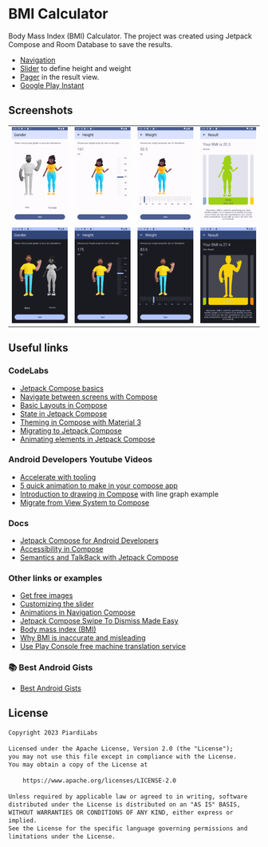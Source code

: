 # BMI Calculator
Body Mass Index (BMI) Calculator.
The project was created using Jetpack Compose and Room Database to save the results.
 - [Navigation](https://developer.android.com/jetpack/compose/navigation)
 - [Slider](https://m2.material.io/components/sliders/android#using-sliders) to define height and weight 
 - [Pager](https://developer.android.com/jetpack/compose/layouts/pager) in the result view.
 - [Google Play Instant](https://developer.android.com/topic/google-play-instant/overview)

## Screenshots
<table width="100%">
    <tr>
        <td width="25%"><img src="docs/light/BMI_gender.png"/></td>
        <td width="25%"><img src="docs/light/BMI_height.png"/></td>
        <td width="25%"><img src="docs/light/BMI_weight.png"/></td>
        <td width="25%"><img src="docs/light/BMI_results.png"/></td>
    </tr>
    <tr>
        <td width="25%"><img src="docs/dark/BMI_gender.png"/></td>
        <td width="25%"><img src="docs/dark/BMI_height.png"/></td>
        <td width="25%"><img src="docs/dark/BMI_weight.png"/></td>
        <td width="25%"><img src="docs/dark/BMI_results.png"/></td>
    </tr>
</table>

## Useful links
### CodeLabs
- [Jetpack Compose basics](https://developer.android.com/codelabs/jetpack-compose-basics)
- [Navigate between screens with Compose](https://developer.android.com/codelabs/basic-android-kotlin-compose-navigation)
- [Basic Layouts in Compose](https://developer.android.com/codelabs/jetpack-compose-layouts)
- [State in Jetpack Compose](https://developer.android.com/codelabs/jetpack-compose-state)
- [Theming in Compose with Material 3](https://developer.android.com/codelabs/jetpack-compose-theming)
- [Migrating to Jetpack Compose](https://developer.android.com/codelabs/jetpack-compose-migration)
- [Animating elements in Jetpack Compose](https://developer.android.com/codelabs/jetpack-compose-animation)

### Android Developers Youtube Videos
- [Accelerate with tooling](https://youtu.be/8XJfLaAOxD0)
- [5 quick animation to make in your compose app](https://www.youtube.com/watch?v=0mfCbXrYBPE)
- [Introduction to drawing in Compose](https://youtu.be/1yiuxWK74vI) with line graph example
- [Migrate from View System to Compose](https://youtu.be/y10I6Suhvtc)

### Docs
- [Jetpack Compose for Android Developers](https://developer.android.com/courses/jetpack-compose/course)
- [Accessibility in Compose](https://developer.android.com/jetpack/compose/accessibility)
- [Semantics and TalkBack with Jetpack Compose](https://bryanherbst.com/2020/11/03/compose-semantics-talkback/)

### Other links or examples
- [Get free images](https://www.freepik.com/search?format=search&last_filter=ai&last_value=only&query=avatar%20body&selection=1&type=photo)
- [Customizing the slider](https://piotrprus.medium.com/custom-slider-in-jetpack-compose-43ed08e2c338)
- [Animations in Navigation Compose](https://medium.com/androiddevelopers/animations-in-navigation-compose-36d48870776b)
- [Jetpack Compose Swipe To Dismiss Made Easy](https://medium.com/mobile-app-development-publication/jetpack-compose-swipe-to-dismiss-made-easy-323ca80a0355)
- [Body mass index (BMI)](https://www.nhsinform.scot/healthy-living/food-and-nutrition/healthy-eating-and-weight-loss/body-mass-index-bmi)
- [Why BMI is inaccurate and misleading](https://www.medicalnewstoday.com/articles/265215)
- [Use Play Console free machine translation service](https://play.google.com/console/developers/app/app-translation-embed)

### :books: Best Android Gists
- [Best Android Gists](https://github.com/lopspower/BestAndroidGists)


## License

```
Copyright 2023 PiardiLabs

Licensed under the Apache License, Version 2.0 (the "License");
you may not use this file except in compliance with the License.
You may obtain a copy of the License at

    https://www.apache.org/licenses/LICENSE-2.0

Unless required by applicable law or agreed to in writing, software
distributed under the License is distributed on an "AS IS" BASIS,
WITHOUT WARRANTIES OR CONDITIONS OF ANY KIND, either express or implied.
See the License for the specific language governing permissions and
limitations under the License.
```